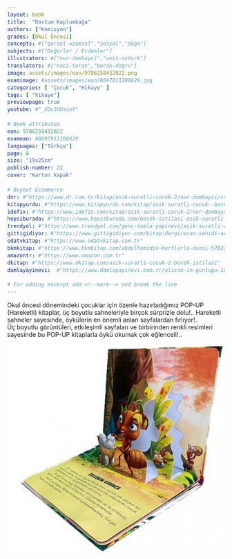 ```yaml
---
layout: book
title:  "Dostum Kaplumbağa"
authors: ["Komisyon"]
grades: [Okul Öncesi]
concepts: #["gorsel-uzamsal","sosyal","doga"]
subjects: #["Değerler / Erdemler"]
illustrators: #["nur-dombayci","umit-ozturk"]
translators: #["naci-turan","burak-dogru"]
image: assets/images/ean/9786258432022.png
examimage: #assets/images/ean/8697911208629.jpg
categories: [ "Çocuk", "Hikaye" ]
tags: [ "hikaye"]
previewpage: true
youtube: #"_XQu3UOsznY"

# Book attributes
ean: 9786258432022
examean: #8697911208629
languages: ["Türkçe"]
page: 8
size: "19x25cm"
publish-number: 22
cover: "Karton Kapak"

# Buyout Ecommerce
dnr: #"https://www.dr.com.tr/kitap/asik-suratli-cocuk-2/nur-dombayci/cocuk-ve-genclik/genclik-10-yas/roman-oyku/urunno=0001812298001"
kitapyurdu: #"https://www.kitapyurdu.com/kitap/asik-suratli-cocuk--bocek-istilasi/502836.html&filter_name=As%C4%B1k+Suratl%C4%B1+%C3%87ocuk"
idefix: #"https://www.idefix.com/kitap/asik-suratli-cocuk-2/nur-dombayci/cocuk-ve-genclik/genclik-10-yas/roman-oyku/urunno=0001812298001"
hepsiburada: #"https://www.hepsiburada.com/bocek-istilasi-asik-suratli-cocuk-ve-onu-etkilemeyen-siradisi-olaylar-2-p-HBV00000OAK7R"
trendyol: #"https://www.trendyol.com/genc-damla-yayinevi/asik-suratli-cocuk-2-p-31619556"
gittigidiyor: #"https://www.gittigidiyor.com/kitap-dergi/ezan-sehidi-adnan-menderes_pdp_732728793"
odatvkitap: #"https://www.odatvkitap.com.tr"
bkmkitap: #"https://www.bkmkitap.com/abdulhamidin-kurtlarla-dansi-578226"
amazontr: #"https://www.amazon.com.tr"
dkitap: #"https://www.dkitap.com/asik-suratli-cocuk-2-bocek-istilasi"
damlayayinevi:  #"https://www.damlayayinevi.com.tr/alican-in-gunlugu-10-kitap"

# For adding excerpt add <!--more--> and break the line
---
```

Okul öncesi dönemindeki çocuklar için özenle hazırladığımız POP-UP (Hareketli) kitaplar, üç boyutlu sahneleriyle birçok sürprizle dolu!..
Hareketli sahneler sayesinde, öykülerin en önemli anları sayfalardan fırlıyor!..  
Üç boyutlu görüntüleri, etkileşimli sayfaları ve birbirinden renkli resimleri sayesinde bu POP-UP kitaplarla öykü okumak çok eğlenceli!..

<div class="container">
    <div class="row">
      <div class="col-12">
      <img class="zoom" src="/assets/images/books/dostum-kaplumbaga/dostum-kaplumbaga.png" alt="">
      </div>
    </div>
  </div>
<!--more--> 




